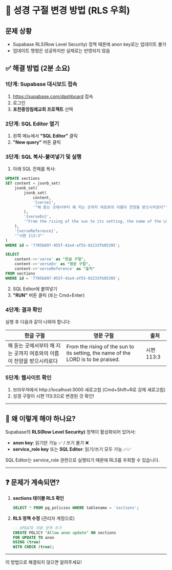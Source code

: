 # 🚨 성경 구절 변경 방법 (RLS 우회)

## 문제 상황
- Supabase RLS(Row Level Security) 정책 때문에 anon key로는 업데이트 불가
- 업데이트 명령은 성공하지만 실제로는 반영되지 않음

## ✅ 해결 방법 (2분 소요)

### 1단계: Supabase 대시보드 접속
1. https://supabase.com/dashboard 접속
2. 로그인
3. **포천중앙침례교회 프로젝트** 선택

### 2단계: SQL Editor 열기
1. 왼쪽 메뉴에서 **"SQL Editor"** 클릭
2. **"New query"** 버튼 클릭

### 3단계: SQL 복사-붙여넣기 및 실행
1. 아래 SQL 전체를 복사:

```sql
UPDATE sections
SET content = jsonb_set(
    jsonb_set(
        jsonb_set(
            content,
            '{verse}',
            '"해 돋는 곳에서부터 해 지는 곳까지 여호와의 이름이 찬양을 받으시리로다"'
        ),
        '{verseEn}',
        '"From the rising of the sun to its setting, the name of the LORD is to be praised."'
    ),
    '{verseReference}',
    '"시편 113:3"'
)
WHERE id = '7705b897-955f-41e4-af55-92233fb05395';

SELECT 
    content->>'verse' as "한글 구절",
    content->>'verseEn' as "영문 구절",
    content->>'verseReference' as "출처"
FROM sections
WHERE id = '7705b897-955f-41e4-af55-92233fb05395';
```

2. SQL Editor에 붙여넣기
3. **"RUN"** 버튼 클릭 (또는 Cmd+Enter)

### 4단계: 결과 확인
실행 후 다음과 같이 나와야 합니다:

| 한글 구절 | 영문 구절 | 출처 |
|---------|---------|------|
| 해 돋는 곳에서부터 해 지는 곳까지 여호와의 이름이 찬양을 받으시리로다 | From the rising of the sun to its setting, the name of the LORD is to be praised. | 시편 113:3 |

### 5단계: 웹사이트 확인
1. 브라우저에서 http://localhost:3000 새로고침 (Cmd+Shift+R로 강제 새로고침)
2. 성경 구절이 시편 113:3으로 변경된 것 확인!

---

## 🔐 왜 이렇게 해야 하나요?

Supabase의 **RLS(Row Level Security)** 정책이 활성화되어 있어서:
- **anon key**: 읽기만 가능 ✅ / 쓰기 불가 ❌
- **service_role key** 또는 **SQL Editor**: 읽기/쓰기 모두 가능 ✅✅

SQL Editor는 service_role 권한으로 실행되기 때문에 RLS를 우회할 수 있습니다.

---

## ❓ 문제가 계속되면?

1. **sections 테이블 RLS 확인**
   ```sql
   SELECT * FROM pg_policies WHERE tablename = 'sections';
   ```

2. **RLS 정책 수정** (관리자 계정으로)
   ```sql
   -- UPDATE 허용 정책 추가
   CREATE POLICY "Allow anon update" ON sections
   FOR UPDATE TO anon
   USING (true)
   WITH CHECK (true);
   ```

---

이 방법으로 해결되지 않으면 알려주세요!






